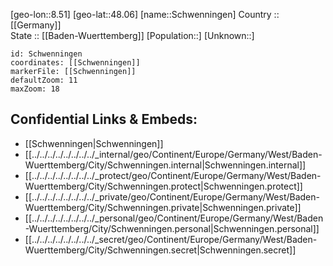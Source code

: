 ﻿---
location: [48.06,8.51] 
mapzoom: [7,12] 
mapmarker: city 
type: City
tags:
- geo/City


SpocWebEntityId: 34112
isDeleted: false
confidential: public

---
[geo-lon::8.51] 
[geo-lat::48.06] 
[name::Schwenningen] 
Country :: [[Germany]]  
State :: [[Baden-Wuerttemberg]] 
[Population::] 
[Unknown::] 


```leaflet
id: Schwenningen
coordinates: [[Schwenningen]] 
markerFile: [[Schwenningen]] 
defaultZoom: 11 
maxZoom: 18
```


## Confidential Links & Embeds: 
- [[Schwenningen|Schwenningen]]  
- [[../../../../../../../../_internal/geo/Continent/Europe/Germany/West/Baden-Wuerttemberg/City/Schwenningen.internal|Schwenningen.internal]] 
- [[../../../../../../../../_protect/geo/Continent/Europe/Germany/West/Baden-Wuerttemberg/City/Schwenningen.protect|Schwenningen.protect]] 
- [[../../../../../../../../_private/geo/Continent/Europe/Germany/West/Baden-Wuerttemberg/City/Schwenningen.private|Schwenningen.private]] 
- [[../../../../../../../../_personal/geo/Continent/Europe/Germany/West/Baden-Wuerttemberg/City/Schwenningen.personal|Schwenningen.personal]] 
- [[../../../../../../../../_secret/geo/Continent/Europe/Germany/West/Baden-Wuerttemberg/City/Schwenningen.secret|Schwenningen.secret]] 

